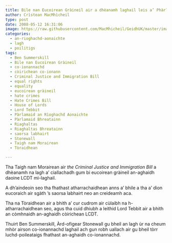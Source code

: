 ```yaml
---
title: Bile nan Eucoirean Gràineil air a dhèanamh laghail leis a’ Phàrlamaid
author: Crìstean MacMhìcheil
type: post
date: 2008-05-12 16:31:06
image: https://raw.githubusercontent.com/MacMhicheil/GeidhUK/master/images/.jpg
categories:
  - an-rioghachd-aonaichte
  - lagh
  - poilitigs
tags:
  - Ben Summerskill
  - Bile nan Eucoirean Gràineil
  - co-ionannachd
  - còirichean co-ionann
  - Criminal Justice and Immigration Bill
  - equal rights
  - equality
  - eucoirean gràineil
  - hate crimes
  - Hate Crimes Bill
  - House of Lords
  - Lord Tebbit
  - Pàrlamaid an Rìoghachd Aonaichte
  - Pàrlamaid Bhreatainn
  - Riaghaltas
  - Riaghaltas Bhreatainn
  - saorsa labhairt
  - Stonewall
  - Taigh nam Morairean
  - Tòraidhean

---
```


Tha Taigh nam Morairean air _the Criminal Justice and Immigration Bill_ a dhèanamh na lagh a&#8217; ciallachadh gum bi eucoirean gràineil an-aghaidh daoine LCDT mì-laghail.

<!--more-->

A dh&#8217;aindeoin seo tha fhathast atharrachaidhean anns a&#8217; bhile a tha a&#8217; dìon eucoraich air sgàth &#8217;s saorsa labhairt neo an creideamh aca.

Tha na Tòraidhean air a bhith a&#8217; cur cudrom air cùlaibh na h-atharrachaidhean seo, agus tha cuid dhiubh a leithid Lord Tebbit air a bhith an còmhnaidh an-aghaidh còirichean LCDT.

Thuirt Ben Summerskill, Àrd-ofigear Stonewall gu bheil an lagh ùr na cheum mhòr airson co-ionannachd laghail ach gun robh uallach air gu bheil tòrr luchd-poileataigs fhathast an-aghaidh co-ionannachd.
